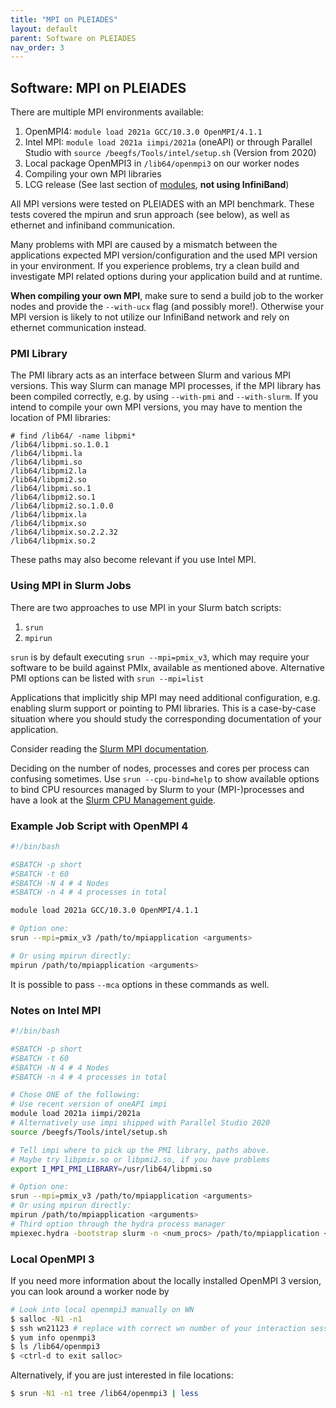 ```yaml
---
title: "MPI on PLEIADES"
layout: default
parent: Software on PLEIADES
nav_order: 3
---
```


## Software: MPI on PLEIADES
There are multiple MPI environments available:
1. OpenMPI4: `module load 2021a GCC/10.3.0 OpenMPI/4.1.1`
1. Intel MPI: `module load 2021a iimpi/2021a` (oneAPI) or through Parallel Studio with `source /beegfs/Tools/intel/setup.sh` (Version from 2020)
1. Local package OpenMPI3 in `/lib64/openmpi3` on our worker nodes
1. Compiling your own MPI libraries
1. LCG release (See last section of [modules](../software/modules), **not using InfiniBand**)

All MPI versions were tested on PLEIADES with an MPI benchmark.
These tests covered the mpirun and srun approach (see below), as well as ethernet and infiniband communication.

Many problems with MPI are caused by a mismatch between the applications expected MPI version/configuration and the used MPI version in your environment.
If you experience problems, try a clean build and investigate MPI related options during your application build and at runtime.

**When compiling your own MPI**, make sure to send a build job to the worker nodes and provide the `--with-ucx` flag (and possibly more!).
Otherwise your MPI version is likely to not utilize our InfiniBand network and rely on ethernet communication instead.

### PMI Library
The PMI library acts as an interface between Slurm and various MPI versions.
This way Slurm can manage MPI processes, if the MPI library has been compiled correctly, e.g. by using `--with-pmi` and `--with-slurm`.
If you intend to compile your own MPI versions, you may have to mention the location of PMI libraries:
```
# find /lib64/ -name libpmi*
/lib64/libpmi.so.1.0.1
/lib64/libpmi.la
/lib64/libpmi.so
/lib64/libpmi2.la
/lib64/libpmi2.so
/lib64/libpmi.so.1
/lib64/libpmi2.so.1
/lib64/libpmi2.so.1.0.0
/lib64/libpmix.la
/lib64/libpmix.so
/lib64/libpmix.so.2.2.32
/lib64/libpmix.so.2
```

These paths may also become relevant if you use Intel MPI.


###  Using MPI in Slurm Jobs
There are two approaches to use MPI in your Slurm batch scripts:
1. `srun`
2. `mpirun`

`srun` is by default executing `srun --mpi=pmix_v3`, which may require your software to be build against PMIx, available as mentioned above.
Alternative PMI options can be listed with `srun --mpi=list`

Applications that implicitly ship MPI may need additional configuration, e.g. enabling slurm support or pointing to PMI libraries.
This is a case-by-case situation where you should study the corresponding documentation of your application.

Consider reading the [Slurm MPI documentation](https://slurm.schedmd.com/mpi_guide.html).

Deciding on the number of nodes, processes and cores per process can confusing sometimes.
Use `srun --cpu-bind=help` to show available options to bind CPU resources managed by Slurm to your (MPI-)processes and have a look at the [Slurm CPU Management guide](https://slurm.schedmd.com/cpu_management.html).


### Example Job Script with OpenMPI 4
```bash
#!/bin/bash

#SBATCH -p short
#SBATCH -t 60
#SBATCH -N 4 # 4 Nodes
#SBATCH -n 4 # 4 processes in total

module load 2021a GCC/10.3.0 OpenMPI/4.1.1

# Option one:
srun --mpi=pmix_v3 /path/to/mpiapplication <arguments>

# Or using mpirun directly:
mpirun /path/to/mpiapplication <arguments>
```

It is possible to pass `--mca` options in these commands as well.


### Notes on Intel MPI
```bash
#!/bin/bash

#SBATCH -p short
#SBATCH -t 60
#SBATCH -N 4 # 4 Nodes
#SBATCH -n 4 # 4 processes in total

# Chose ONE of the following:
# Use recent version of oneAPI impi
module load 2021a iimpi/2021a
# Alternatively use impi shipped with Parallel Studio 2020
source /beegfs/Tools/intel/setup.sh

# Tell impi where to pick up the PMI library, paths above.
# Maybe try libpmix.so or libpmi2.so, if you have problems
export I_MPI_PMI_LIBRARY=/usr/lib64/libpmi.so

# Option one:
srun --mpi=pmix_v3 /path/to/mpiapplication <arguments>
# Or using mpirun directly:
mpirun /path/to/mpiapplication <arguments>
# Third option through the hydra process manager
mpiexec.hydra -bootstrap slurm -n <num_procs> /path/to/mpiapplication <arguments>
```


### Local OpenMPI 3
If you need more information about the locally installed OpenMPI 3 version, you can look around a worker node by
```bash
# Look into local openmpi3 manually on WN
$ salloc -N1 -n1
$ ssh wn21123 # replace with correct wn number of your interaction session
$ yum info openmpi3
$ ls /lib64/openmpi3
$ <ctrl-d to exit salloc>
```

Alternatively, if you are just interested in file locations:
```bash
$ srun -N1 -n1 tree /lib64/openmpi3 | less
```
